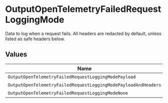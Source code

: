 # OutputOpenTelemetryFailedRequestLoggingMode

Data to log when a request fails. All headers are redacted by default, unless listed as safe headers below.


## Values

| Name                                                           | Value                                                          |
| -------------------------------------------------------------- | -------------------------------------------------------------- |
| `OutputOpenTelemetryFailedRequestLoggingModePayload`           | payload                                                        |
| `OutputOpenTelemetryFailedRequestLoggingModePayloadAndHeaders` | payloadAndHeaders                                              |
| `OutputOpenTelemetryFailedRequestLoggingModeNone`              | none                                                           |